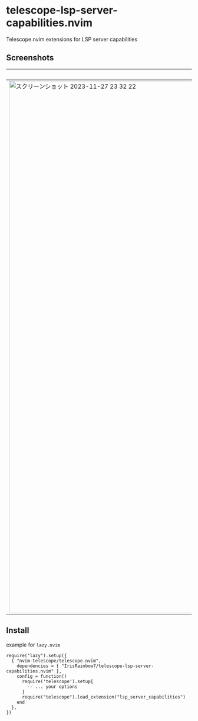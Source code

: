 # telescope-lsp-server-capabilities.nvim
Telescope.nvim extensions for LSP server capabilities

## Screenshots

| lua_ls & none_ls | volar & eslint |
| -- | -- |
|<img width="1440" alt="スクリーンショット 2023-11-27 23 32 22" src="https://github.com/IrisRainbow7/telescope-lsp-server-capabilities.nvim/assets/34544233/567f7b48-f789-4400-a5a5-eb6892262e69">|<img width="1440" alt="スクリーンショット 2023-11-27 23 40 12" src="https://github.com/IrisRainbow7/telescope-lsp-server-capabilities.nvim/assets/34544233/fed90c87-5c81-4f22-b273-8849bd9b25bd">|

## Install

example for `lazy.nvim`
```
require("lazy").setup({
  { "nvim-telescope/telescope.nvim",
    dependencies = { "IrisRainbow7/telescope-lsp-server-capabilities.nvim" },
    config = function()
      require('telescope').setup{
        -- ... your options
      }
      require("telescope").load_extension("lsp_server_capabilities")
    end
  },
})
```
